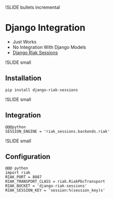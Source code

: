!SLIDE bullets incremental

# Django Integration #

* Just Works
* No Integration With Django Models
* [Django Riak Sessions](https://github.com/flashingpumpkin/django-riak-sessions)

!SLIDE small

## Installation

    pip install django-riak-sessions

!SLIDE small

## Integration

    @@@python
    SESSION_ENGINE = 'riak_sessions.backends.riak'

!SLIDE small

## Configuration

    @@@ python
    import riak
    RIAK_PORT = 8087
    RIAK_TRANSPORT_CLASS = riak.RiakPbcTransport
    RIAK_BUCKET = 'django-riak-sessions'
    RIAK_SESSION_KEY = 'session:%(session_key)s'
